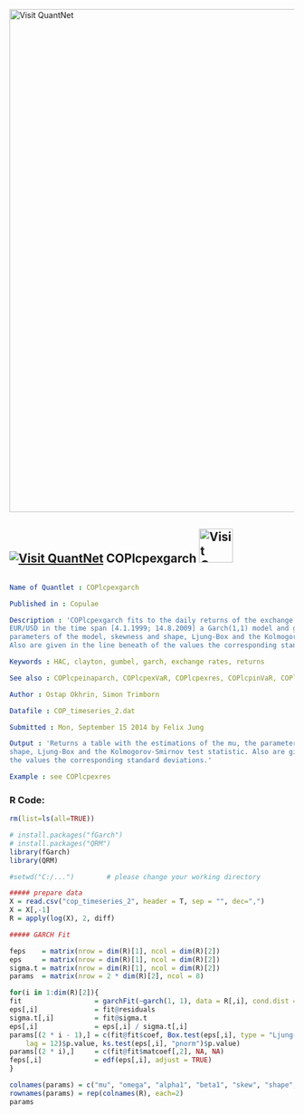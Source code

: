 
[<img src="https://github.com/QuantLet/Styleguide-and-FAQ/blob/master/pictures/banner.png" width="888" alt="Visit QuantNet">](http://quantlet.de/)

## [<img src="https://github.com/QuantLet/Styleguide-and-FAQ/blob/master/pictures/qloqo.png" alt="Visit QuantNet">](http://quantlet.de/) **COPlcpexgarch** [<img src="https://github.com/QuantLet/Styleguide-and-FAQ/blob/master/pictures/QN2.png" width="60" alt="Visit QuantNet 2.0">](http://quantlet.de/)

```yaml

Name of Quantlet : COPlcpexgarch

Published in : Copulae

Description : 'COPlcpexgarch fits to the daily returns of the exchange rates JPN/USD, GBP/USD and
EUR/USD in the time span [4.1.1999; 14.8.2009] a Garch(1,1) model and gives back the mu, the
parameters of the model, skewness and shape, Ljung-Box and the Kolmogorov-Smirnov test statistic.
Also are given in the line beneath of the values the corresponding standard deviations.'

Keywords : HAC, clayton, gumbel, garch, exchange rates, returns

See also : COPlcpeinaparch, COPlcpexVaR, COPlcpexres, COPlcpinVaR, COPlcpinres

Author : Ostap Okhrin, Simon Trimborn

Datafile : COP_timeseries_2.dat

Submitted : Mon, September 15 2014 by Felix Jung

Output : 'Returns a table with the estimations of the mu, the parameters of the model, skewness and
shape, Ljung-Box and the Kolmogorov-Smirnov test statistic. Also are given in the line beneath of
the values the corresponding standard deviations.'

Example : see COPlcpexres

```


### R Code:
```r
rm(list=ls(all=TRUE))

# install.packages("fGarch")
# install.packages("QRM")
library(fGarch)
library(QRM)

#setwd("C:/...")        # please change your working directory

##### prepare data
X = read.csv("cop_timeseries_2", header = T, sep = "", dec=",")
X = X[,-1]
R = apply(log(X), 2, diff)

##### GARCH Fit

feps    = matrix(nrow = dim(R)[1], ncol = dim(R)[2])
eps     = matrix(nrow = dim(R)[1], ncol = dim(R)[2])
sigma.t = matrix(nrow = dim(R)[1], ncol = dim(R)[2])
params  = matrix(nrow = 2 * dim(R)[2], ncol = 8)

for(i in 1:dim(R)[2]){
fit                  = garchFit(~garch(1, 1), data = R[,i], cond.dist = "sged", trace = F)
eps[,i]              = fit@residuals
sigma.t[,i]          = fit@sigma.t
eps[,i]              = eps[,i] / sigma.t[,i]
params[(2 * i - 1),] = c(fit@fit$coef, Box.test(eps[,i], type = "Ljung-Box",
    lag = 12)$p.value, ks.test(eps[,i], "pnorm")$p.value)
params[(2 * i),]     = c(fit@fit$matcoef[,2], NA, NA)
feps[,i]             = edf(eps[,i], adjust = TRUE)
}

colnames(params) = c("mu", "omega", "alpha1", "beta1", "skew", "shape", "BL", "KS")
rownames(params) = rep(colnames(R), each=2)
params

```
